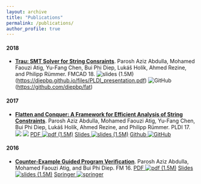 ```yaml
---
layout: archive
title: "Publications"
permalink: /publications/
author_profile: true
---
```



#### 2018
- **[Trau: SMT Solver for String Consraints]()**.
Parosh Aziz Abdulla, Mohamed Faouzi Atig, Yu-Fang Chen, Bui Phi Diep, Lukáš Holík, Ahmed Rezine, and Philipp Rümmer. FMCAD 18. 
![slides (1.5M)](https://diepbp.github.io/files/ppt-icon.png)(https://diepbp.github.io/files/PLDI_presentation.pdf)
![GitHub](https://diepbp.github.io/files/github-icon.png)(https://github.com/diepbp/fat)

#### 2017
- **[Flatten and Conquer: A Framework for Efficient Analysis of String Constraints]()**.
Parosh Aziz Abdulla, Mohamed Faouzi Atig, Yu-Fang Chen, Bui Phi Diep, Lukáš Holík, Ahmed Rezine, and Philipp Rümmer. PLDI 17. 
[  ![](icons64/aec00.png)]()
[  ![](icons64/aec01.png)]()
[PDF ![pdf (1.5M)](https://diepbp.github.io/files/pdf-icon.png)](http://dl.acm.org/citation.cfm?id=3062384)
[Slides ![slides (1.5M)](https://diepbp.github.io/files/ppt-icon.png)](https://diepbp.github.io/files/PLDI_presentation.pdf)
[Github ![GitHub](https://diepbp.github.io/files/github-icon.png)](https://github.com/diepbp/fat)

#### 2016
- **[Counter-Example Guided Program Verification]()**. Parosh Aziz Abdulla, Mohamed Faouzi Atig, and Bui Phi Diep. 
FM 16.
[PDF ![pdf (1.5M)](icons16/pdf-icon.png)](https://diepbp.github.io/files/FM16.pdf)
[Slides ![slides (1.5M)](icons16/ppt-icon.png)](https://diepbp.github.io/files/FM_presentation.pdf)
[Springer ![springer](icons16/springer-icon.png)](http://link.springer.com/chapter/10.1007%2F978-3-319-48989-6_2)
<!--[![Abstract](icons16/pubmed-icon.png)](http://www.bepress.com/jhubiostat/paper125) -->
<!--[![GitHub](icons16/github-icon.png)](https://github.com/kbroman/phyloQTLpaper) -->

